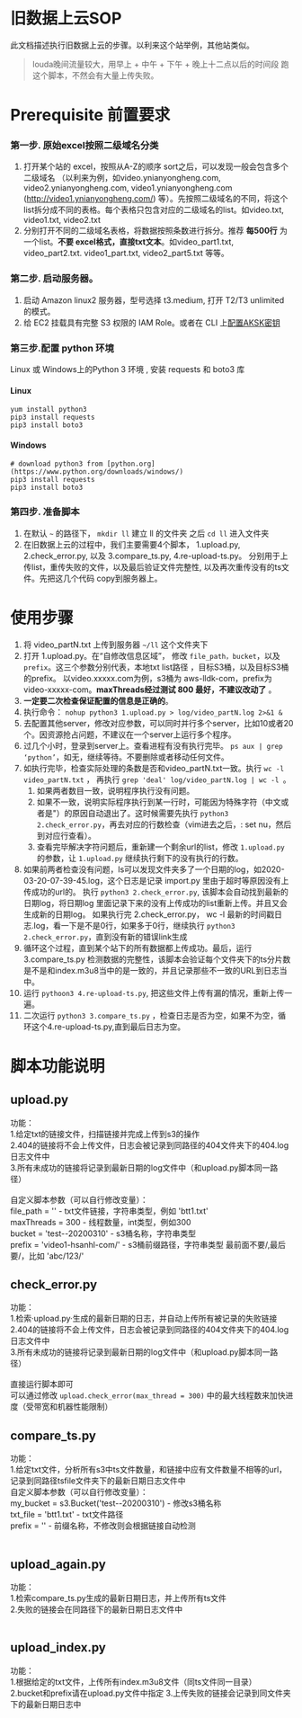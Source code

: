 # 旧数据上云SOP

此文档描述执行旧数据上云的步骤。以利来这个站举例，其他站类似。
>louda晚间流量较大，用早上 + 中午 + 下午 +  晚上十二点以后的时间段 跑这个脚本，不然会有大量上传失败。

# Prerequisite 前置要求

### 第一步. 原始excel按照二级域名分类
1. 打开某个站的 excel，按照从A-Z的顺序 sort之后，可以发现一般会包含多个二级域名  （以利来为例，如video.ynianyongheng.com,   video2.ynianyongheng.com, video1.ynianyongheng.com (http://video1.ynianyongheng.com/) 等）。先按照二级域名的不同，将这个list拆分成不同的表格。每个表格只包含对应的二级域名的list。如video.txt, video1.txt, video2.txt
1. 分别打开不同的二级域名表格，将数据按照条数进行拆分。推荐 **每500行**  为一个list。**不要 excel格式，直接txt文本**。如video_part1.txt,  video_part2.txt.  video1_part.txt, video2_part5.txt 等等。

### 第二步. 启动服务器。 
1. 启动 Amazon linux2 服务器，型号选择 t3.medium, 打开 T2/T3 unlimited 的模式。
1. 给 EC2 挂载具有完整 S3 权限的 IAM Role。或者在 CLI 上[配置AKSK密钥](https://docs.aws.amazon.com/zh_cn/cli/latest/userguide/cli-chap-configure.html) 
      
### 第三步.配置 python 环境
Linux 或 Windows上的Python 3 环境 , 安装 requests 和 boto3 库
#### Linux
   ```
   yum install python3  
   pip3 install requests 
   pip3 install boto3
   ```
#### Windows
   ```
   # download python3 from [python.org](https://www.python.org/downloads/windows/) 
   pip3 install requests
   pip3 install boto3
   ``` 

### 第四步. 准备脚本
1. 在默认 ```~``` 的路径下， ```mkdir ll```  建立 ll 的文件夹   之后 ```cd ll``` 进入文件夹
1. 在旧数据上云的过程中，我们主要需要4个脚本， 1.upload.py,  2.check_error.py, 以及 3.compare_ts.py, 4.re-upload-ts.py。 分别用于上传list，重传失败的文件，以及最后验证文件完整性, 以及再次重传没有的ts文件。先把这几个代码 copy到服务器上。

# 使用步骤
1. 将 video_partN.txt 上传到服务器  `~/ll` 这个文件夹下
1. 打开 1.upload.py。在“自修改信息区域”， 修改 ``file_path，bucket``，以及``prefix``。这三个参数分别代表，本地txt list路径 ，目标S3桶，以及目标S3桶的prefix。 以video.xxxxx.com为例，s3桶为 aws-lldk-com，prefix为 video-xxxxx-com。**maxThreads经过测试 800 最好，不建议改动了** 。
1. **一定要二次检查保证配置的信息是正确的**。
1. 执行命令： ```nohup python3 1.upload.py > log/video_partN.log 2>&1 &```
1. 去配置其他server，修改对应参数，可以同时并行多个server，比如10或者20个。因资源抢占问题，不建议在一个server上运行多个程序。
1. 过几个小时，登录到server上。查看进程有没有执行完毕。 ``ps aux | grep ‘python’``，如无，继续等待。不要删除或者移动任何文件。
1. 如执行完毕，检查实际处理的条数是否和video_partN.txt一致。执行 ``wc -l video_partN.txt``   ， 再执行  ``grep 'deal' log/video_partN.log | wc -l ``。 
   1. 如果两者数目一致，说明程序执行没有问题。
   2. 如果不一致，说明实际程序执行到某一行时，可能因为特殊字符（中文或者是"）的原因自动退出了。这时候需要先执行 ``python3 2.check_error.py``，再去对应的行数检查（vim进去之后，: set nu，然后到对应行查看）。
   3. 查看完毕解决字符问题后，重新建一个剩余url的list，修改 ``1.upload.py`` 的参数，让 ``1.upload.py`` 继续执行剩下的没有执行的行数。
1. 如果前两者检查没有问题，ls可以发现文件夹多了一个日期的log，如2020-03-20-07-39-45.log，这个日志是记录 import.py 里由于超时等原因没有上传成功的url的。
   执行  ``python3 2.check_error.py``,  该脚本会自动找到最新的日期log，将日期log 里面记录下来的没有上传成功的list重新上传。并且又会生成新的日期log。
   如果执行完 2.check_error.py，  wc -l  最新的时间戳日志.log，看一下是不是0行，如果多于0行，继续执行 ``python3 2.check_error.py``，直到没有新的错误link生成
1. 循环这个过程，直到某个站下的所有数据都上传成功。最后，运行 3.compare_ts.py 检测数据的完整性，该脚本会验证每个文件夹下的ts分片数是不是和index.m3u8当中的是一致的，并且记录那些不一致的URL到日志当中。
1. 运行 ``pythoon3 4.re-upload-ts.py``,  把这些文件上传有漏的情况，重新上传一遍。
1. 二次运行 ``python3 3.compare_ts.py``  ，检查日志是否为空，如果不为空，循环这个4.re-upload-ts.py,直到最后日志为空。
   

# 脚本功能说明
## upload.py
功能：<br>
1.给定txt的链接文件，扫描链接并完成上传到s3的操作<br>
2.404的链接将不会上传文件，日志会被记录到同路径的404文件夹下的404.log日志文件中<br>
3.所有未成功的链接将记录到最新日期的log文件中（和upload.py脚本同一路径）<br>
<br>
自定义脚本参数（可以自行修改变量）：<br>
file_path = ''  - txt文件链接，字符串类型，例如 'btt1.txt'<br>
maxThreads = 300  - 线程数量，int类型，例如300<br>
bucket = 'test--20200310'  - s3桶名称，字符串类型<br>
prefix = 'video1-hsanhl-com/'   - s3桶前缀路径，字符串类型  最前面不要/,最后要/，比如 'abc/123/'<br>

## check_error.py
功能：<br>
1.检索·upload.py·生成的最新日期的日志，并自动上传所有被记录的失败链接<br>
2.404的链接将不会上传文件，日志会被记录到同路径的404文件夹下的404.log日志文件中<br>
3.所有未成功的链接将记录到最新日期的log文件中（和upload.py脚本同一路径）<br>
<br>
直接运行脚本即可<br>
可以通过修改 `upload.check_error(max_thread = 300)` 中的最大线程数来加快进度（受带宽和机器性能限制）<br>

## compare_ts.py
功能：<br>
1.给定txt文件，分析所有s3中ts文件数量，和链接中应有文件数量不相等的url，记录到同路径tsfile文件夹下的最新日期日志文件中<br>
自定义脚本参数（可以自行修改变量）：<br>
my_bucket = s3.Bucket('test--20200310')  - 修改s3桶名称<br>
txt_file = 'btt1.txt'   - txt文件路径<br>
prefix = ''   - 前缀名称，不修改则会根据链接自动检测<br>
<br>

## upload_again.py
功能：<br>
1.检索compare_ts.py生成的最新日期日志，并上传所有ts文件<br>
2.失败的链接会在同路径下的最新日期日志文件中<br>
<br>

## upload_index.py
功能：<br>
1.根据给定的txt文件，上传所有index.m3u8文件（同ts文件同一目录）<br>
2.bucket和prefix请在upload.py文件中指定
3.上传失败的链接会记录到同文件夹下的最新日期日志中
<br>
